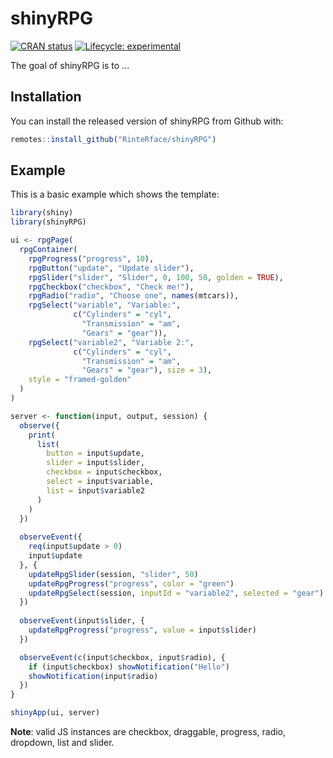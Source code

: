 
# shinyRPG

<!-- badges: start -->
[![CRAN status](https://www.r-pkg.org/badges/version/shinyRPG)](https://CRAN.R-project.org/package=shinyRPG)
[![Lifecycle: experimental](https://img.shields.io/badge/lifecycle-experimental-orange.svg)](https://www.tidyverse.org/lifecycle/#experimental)
<!-- badges: end -->

The goal of shinyRPG is to ...

## Installation

You can install the released version of shinyRPG from Github with:

``` r
remotes::install_github("RinteRface/shinyRPG")
```

## Example

This is a basic example which shows the template:

``` r
library(shiny)
library(shinyRPG)

ui <- rpgPage(
  rpgContainer(
    rpgProgress("progress", 10),
    rpgButton("update", "Update slider"),
    rpgSlider("slider", "Slider", 0, 100, 50, golden = TRUE),
    rpgCheckbox("checkbox", "Check me!"),
    rpgRadio("radio", "Choose one", names(mtcars)),
    rpgSelect("variable", "Variable:",
              c("Cylinders" = "cyl",
                "Transmission" = "am",
                "Gears" = "gear")),
    rpgSelect("variable2", "Variable 2:",
              c("Cylinders" = "cyl",
                "Transmission" = "am",
                "Gears" = "gear"), size = 3),
    style = "framed-golden"
  )
)

server <- function(input, output, session) {
  observe({
    print(
      list(
        button = input$update,
        slider = input$slider,
        checkbox = input$checkbox,
        select = input$variable,
        list = input$variable2
      )
    )
  })
  
  observeEvent({
    req(input$update > 0)
    input$update
  }, {
    updateRpgSlider(session, "slider", 50)
    updateRpgProgress("progress", color = "green")
    updateRpgSelect(session, inputId = "variable2", selected = "gear")
  })
  
  observeEvent(input$slider, {
    updateRpgProgress("progress", value = input$slider)
  })

  observeEvent(c(input$checkbox, input$radio), {
    if (input$checkbox) showNotification("Hello")
    showNotification(input$radio)
  })
}

shinyApp(ui, server)
```

__Note__: valid JS instances are checkbox, draggable, progress, radio, dropdown, list and slider.
